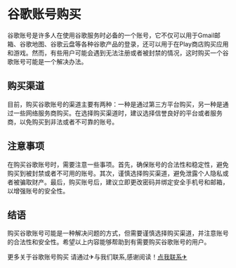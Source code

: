 # 谷歌账号购买

谷歌账号是许多人在使用谷歌服务时必备的一个账号，它不仅可以用于Gmail邮箱、谷歌地图、谷歌云盘等各种谷歌产品的登录，还可以用于在Play商店购买应用和游戏。然而，有些用户可能会遇到无法注册或者被封禁的情况，这时购买一个谷歌账号可能是一个解决办法。

## 购买渠道

目前，购买谷歌账号的渠道主要有两种：一种是通过第三方平台购买，另一种是通过一些网络服务商购买。在选择购买渠道时，建议选择信誉良好的平台或者服务商，以免购买到非法或者不可靠的账号。

## 注意事项

在购买谷歌账号时，需要注意一些事项。首先，确保账号的合法性和稳定性，避免购买到被封禁或者不可用的账号。其次，谨慎选择购买渠道，避免泄露个人隐私或者被骗取财产。最后，购买账号后，建议立即更改密码并绑定安全手机号和邮箱，以增强账号的安全性。

## 结语

购买谷歌账号可能是一种解决问题的方式，但需要谨慎选择购买渠道，并注意账号的合法性和安全性。希望以上内容能够帮助到有需要购买谷歌账号的用户。

更多关于谷歌账号购买 请通过✈与我们联系,感谢阅读！[点我联系✈](https://www.G208.com)